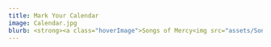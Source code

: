 ```yaml
---
title: Mark Your Calendar
image: Calendar.jpg
blurb: <strong><a class="hoverImage">Songs of Mercy<img src="assets/SongsOfMercy.jpg"/></a></strong><br/>&nbsp;&nbsp;<strong>Postponed until further notice.</strong><br/>
---
```

